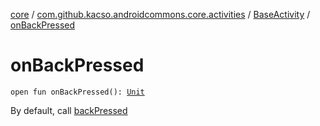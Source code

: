 [core](../../index.md) / [com.github.kacso.androidcommons.core.activities](../index.md) / [BaseActivity](index.md) / [onBackPressed](./on-back-pressed.md)

# onBackPressed

`open fun onBackPressed(): `[`Unit`](https://kotlinlang.org/api/latest/jvm/stdlib/kotlin/-unit/index.html)

By default, call [backPressed](back-pressed.md)

